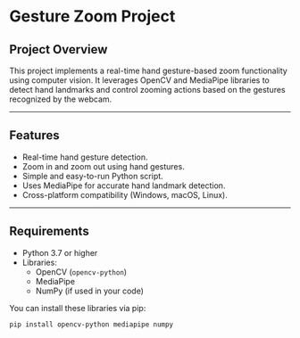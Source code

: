 # Gesture Zoom Project

## Project Overview
This project implements a real-time hand gesture-based zoom functionality using computer vision. It leverages OpenCV and MediaPipe libraries to detect hand landmarks and control zooming actions based on the gestures recognized by the webcam.

---

## Features
- Real-time hand gesture detection.
- Zoom in and zoom out using hand gestures.
- Simple and easy-to-run Python script.
- Uses MediaPipe for accurate hand landmark detection.
- Cross-platform compatibility (Windows, macOS, Linux).

---

## Requirements

- Python 3.7 or higher
- Libraries:
  - OpenCV (`opencv-python`)
  - MediaPipe
  - NumPy (if used in your code)
  
You can install these libraries via pip:

```bash
pip install opencv-python mediapipe numpy
